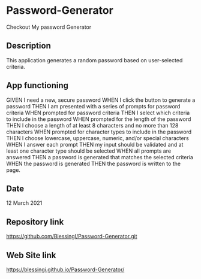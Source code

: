 # Password-Generator
Checkout My password Generator

## Description
This application generates a random password based on user-selected criteria.

## App functioning
GIVEN I need a new, secure password
WHEN I click the button to generate a password
THEN I am presented with a series of prompts for password criteria
WHEN prompted for password criteria
THEN I select which criteria to include in the password
WHEN prompted for the length of the password
THEN I choose a length of at least 8 characters and no more than 128 characters
WHEN prompted for character types to include in the password
THEN I choose lowercase, uppercase, numeric, and/or special characters
WHEN I answer each prompt
THEN my input should be validated and at least one character type should be selected
WHEN all prompts are answered
THEN a password is generated that matches the selected criteria
WHEN the password is generated
THEN the password is written to the page.

## Date
12 March 2021

## Repository link
https://github.com/BlessingI/Password-Generator.git

## Web Site link
https://blessingi.github.io/Password-Generator/